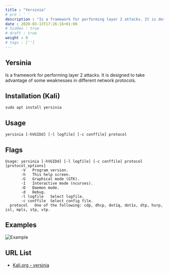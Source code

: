 ```yaml
---
title : "Yersinia"
# pre : ' '
description : "Is a framework for performing layer 2 attacks. It is designed to take advantage of some weaknesses in different network protocols."
date : 2020-03-13T17:26:16+01:00
# hidden : true
# draft : true
weight : 0
# tags : ['']
---
```


## Yersinia

Is a framework for performing layer 2 attacks. It is designed to take advantage of some weaknesses in different network protocols.

## Installation (Kali)

```plain
sudo apt install yersinia
```

## Usage

```plain
yersinia [-hVGIDd] [-l logfile] [-c conffile] protocol
```

## Flags

```plain
Usage: yersinia [-hVGIDd] [-l logfile] [-c conffile] protocol [protocol_options]
       -V   Program version.
       -h   This help screen.
       -G   Graphical mode (GTK).
       -I   Interactive mode (ncurses).
       -D   Daemon mode.
       -d   Debug.
       -l logfile   Select logfile.
       -c conffile  Select config file.
  protocol   One of the following: cdp, dhcp, dot1q, dot1x, dtp, hsrp, isl, mpls, stp, vtp.
```

## Examples

![Example](images/example.png)

## URL List

* [Kali.org - yersinia](https://tools.kali.org/vulnerability-analysis/yersinia)
